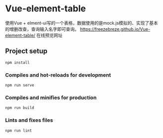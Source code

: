 # Vue-element-table
使用Vue +  elment-ui写的一个表格，数据使用的是mock.js模拟的、实现了基本的增删改查，查询输入名字即可查询。
https://freezebreze.github.io/Vue-element-table/   在线预览网址
## Project setup
```
npm install
```

### Compiles and hot-reloads for development
```
npm run serve
```

### Compiles and minifies for production
```
npm run build
```

### Lints and fixes files
```
npm run lint
```
